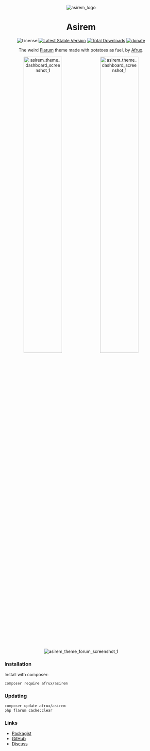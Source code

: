 <p align=center>
<img src="https://lh3.googleusercontent.com/-CDid7LgrH-M/YNn460wKUMI/AAAAAAAAFdY/ttAl_XT055QzWO9bEWKPbzWBPzhPUg1UwCLcBGAsYHQ/s16000/asirem.png" alt="asirem_logo">
<h1 align=center>Asirem</h1>
<p align=center>
<img alt="License" src="https://img.shields.io/badge/license-MIT-blue.svg?style=flat-square"> <a href="https://packagist.org/packages/afrux/asirem"><img alt="Latest Stable Version" src="https://img.shields.io/packagist/v/afrux/asirem.svg?style=flat-square"></a> <a href="https://packagist.org/packages/afrux/asirem"><img alt="Total Downloads" src="https://img.shields.io/packagist/dt/afrux/asirem.svg?style=flat-square"></a> <a href="https://www.buymeacoffee.com/sycho"><img alt="donate" src="https://img.shields.io/badge/donate-buy%20me%20a%20coffee-%23ffde39?style=flat-square"></a>
</p><p align=center>
The weird <a href="http://flarum.org">Flarum</a> theme made with potatoes as fuel, by <a href="https://github.com/afrux">Afrux</a>.
</p><p align=center>
<img width="50%" src="https://lh3.googleusercontent.com/-N4b-Oqq18To/YNno5ZmnmGI/AAAAAAAAFdA/49F0UzmZFecHv7baBQTtM6a_JO5n7s_dwCLcBGAsYHQ/s16000/Dark_Dashboard_Front.png" alt="asirem_theme_dashboard_screenshot_1"><img width="50%" src="https://lh3.googleusercontent.com/-edU2_P66Vlo/YNnpaU1yjVI/AAAAAAAAFdI/LzAB9qdLbGMGWFzyyovTow770r8b8Fw7wCLcBGAsYHQ/s16000/Light_Dashboard_Front.png" alt="asirem_theme_dashboard_screenshot_1">
<img src="https://lh3.googleusercontent.com/-qhKeJv4373Y/YNnqrVK6MlI/AAAAAAAAFdQ/pcRH7ZobQdMJYiIQ2HTyjJnZpXqUHMg6QCLcBGAsYHQ/s16000/Screenshot%2Bfrom%2B2021-06-27%2B22-57-32.png" alt="asirem_theme_forum_screenshot_1">
</p>

### Installation

Install with composer:

```sh
composer require afrux/asirem
```

### Updating

```sh
composer update afrux/asirem
php flarum cache:clear
```

### Links

- [Packagist](https://packagist.org/packages/afrux/asirem)
- [GitHub](https://github.com/afrux/asirem)
- [Discuss](https://discuss.flarum.org/d/PUT_DISCUSS_SLUG_HERE)
